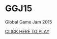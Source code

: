 # GGJ15
Global Game Jam 2015

[CLICK HERE TO PLAY](https://build.cloud.unity3d.com/distro/play?projectid=ggj15&ver=3&build_name=GGJ15&unity3d_file_name=http%3A%2F%2Funitycloud-build-user-svc-live-build.s3.amazonaws.com%2Fggj15%2Fdefault-web-3%2Fbuildpack.8jqVcB9P.unity3d%3Fresponse-content-disposition%3Dattachment%253B%2520filename%253Dggj15-web-3-1422070490.unity3d%26AWSAccessKeyId%3DAKIAI6ZGSQWNDMF7X33A%26Expires%3D1422156895%26Signature%3DfH7A%252FMlCHOWvxUJ4UKbT48PgnHc%253D)
